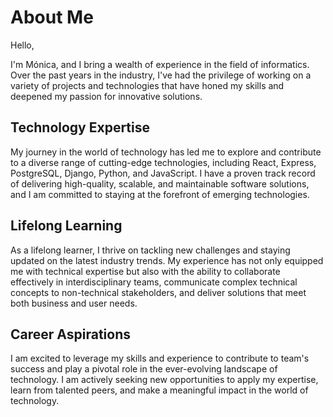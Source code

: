 # About Me


Hello,

I'm Mónica, and I bring a wealth of experience in the field of informatics. Over the past years in the industry, I've had the privilege of working on a variety of projects and technologies that have honed my skills and deepened my passion for innovative solutions.

## Technology Expertise

My journey in the world of technology has led me to explore and contribute to a diverse range of cutting-edge technologies, including React, Express, PostgreSQL, Django, Python, and JavaScript. I have a proven track record of delivering high-quality, scalable, and maintainable software solutions, and I am committed to staying at the forefront of emerging technologies.

## Lifelong Learning

As a lifelong learner, I thrive on tackling new challenges and staying updated on the latest industry trends. My experience has not only equipped me with technical expertise but also with the ability to collaborate effectively in interdisciplinary teams, communicate complex technical concepts to non-technical stakeholders, and deliver solutions that meet both business and user needs.

## Career Aspirations

I am excited to leverage my skills and experience to contribute to team's success and play a pivotal role in the ever-evolving landscape of technology. I am actively seeking new opportunities to apply my expertise, learn from talented peers, and make a meaningful impact in the world of technology.

